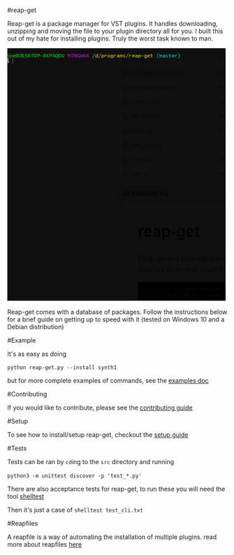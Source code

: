 #reap-get

Reap-get is a package manager for VST plugins.
It handles downloading, unzipping and moving the file to your plugin directory all for you. I built this out of my hate for installing plugins. Truly the worst task known to man.

![gif](demo.gif)

Reap-get comes with a database of packages. 
Follow the instructions below for a brief guide on getting up to speed with it
(tested on Windows 10 and a Debian distribution)


#Example

It's as easy as doing 

```
python reap-get.py --install synth1
```

but for more complete examples of commands, see the [examples doc](docs/examples.md)

#Contributing

If you would like to contribute, please see the [contributing guide](docs/contributing.md) 

#Setup

To see how to install/setup reap-get, checkout the [setup guide](docs/setup.md) 

#Tests

Tests can be ran by `cd`ing to the `src` directory and running 

`python3 -m unittest discover -p 'test_*.py'`

There are also acceptance tests for reap-get, to run these you will need the tool [shelltest](https://github.com/liquidz/shelltest)

Then it's just a case of `shelltest test_cli.txt`

#Reapfiles

A reapfile is a way of automating the installation of multiple plugins.
read more about reapfiles [here](docs/reapfile.md)
